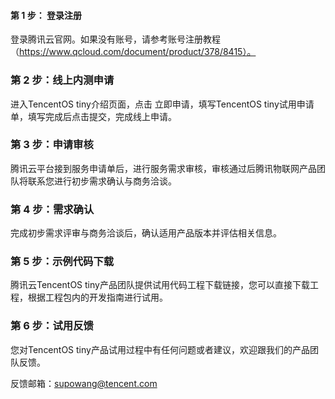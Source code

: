 #### 第 1 步： 登录注册

登录腾讯云官网。如果没有账号，请参考账号注册教程（https://www.qcloud.com/document/product/378/8415）。

### 第 2 步：线上内测申请

进入TencentOS tiny介绍页面，点击 立即申请，填写TencentOS tiny试用申请单，填写完成后点击提交，完成线上申请。

### 第 3 步：申请审核

腾讯云平台接到服务申请单后，进行服务需求审核，审核通过后腾讯物联网产品团队将联系您进行初步需求确认与商务洽谈。

### 第 4 步：需求确认
完成初步需求评审与商务洽谈后，确认适用产品版本并评估相关信息。

### 第 5 步：示例代码下载
腾讯云TencentOS tiny产品团队提供试用代码工程下载链接，您可以直接下载工程，根据工程包内的开发指南进行试用。

### 第 6 步：试用反馈
您对TencentOS tiny产品试用过程中有任何问题或者建议，欢迎跟我们的产品团队反馈。

反馈邮箱：supowang@tencent.com

